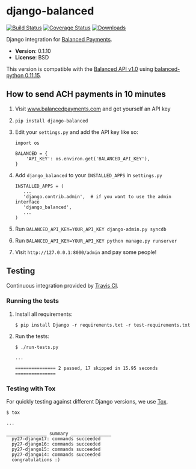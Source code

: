 django-balanced
===============

[![Build Status](https://secure.travis-ci.org/balanced/django-balanced.png)](http://travis-ci.org/dmpayton/django-balanced)
[![Coverage Status](https://coveralls.io/repos/balanced/django-balanced/badge.png?branch=develop)](https://coveralls.io/r/balanced/django-balanced)
[![Downloads](https://pypip.in/d/django-balanced/badge.png)](https://pypi.python.org/pypi/django-balanced)

Django integration for [Balanced Payments](https://www.balancedpayments.com/).

* **Version**: 0.1.10
* **License**: BSD

This version is compatible with the
[Balanced API v1.0](https://docs.balancedpayments.com/1.0/overview/) using
[balanced-python 0.11.15](https://pypi.python.org/pypi/balanced/0.11.15).

How to send ACH payments in 10 minutes
--------------------------------------

1. Visit www.balancedpayments.com and get yourself an API key

2. `pip install django-balanced`

3. Edit your `settings.py` and add the API key like so:

    ```
    import os

    BALANCED = {
        'API_KEY': os.environ.get('BALANCED_API_KEY'),
    }
    ```

4. Add `django_balanced` to your `INSTALLED_APPS` in `settings.py`

    ```
    INSTALLED_APPS = (
       ...
       'django.contrib.admin',  # if you want to use the admin interface
       'django_balanced',
       ...
    )
    ```

5. Run `BALANCED_API_KEY=YOUR_API_KEY django-admin.py syncdb`

6. Run `BALANCED_API_KEY=YOUR_API_KEY python manage.py runserver`

7. Visit `http://127.0.0.1:8000/admin` and pay some people!

Testing
-------

Continuous integration provided by [Travis CI](https://travis-ci.org/).

### Running the tests

1. Install all requirements:

    ```
    $ pip install Django -r requirements.txt -r test-requirements.txt
    ```

2. Run the tests:

    ```
    $ ./run-tests.py

    ...

    =============== 2 passed, 17 skipped in 15.95 seconds ===============
    ```

### Testing with Tox

For quickly testing against different Django versions, we use
[Tox](http://tox.readthedocs.org/).

```
$ tox

...

_______________ summary _______________
  py27-django17: commands succeeded
  py27-django16: commands succeeded
  py27-django15: commands succeeded
  py27-django14: commands succeeded
  congratulations :)
```
